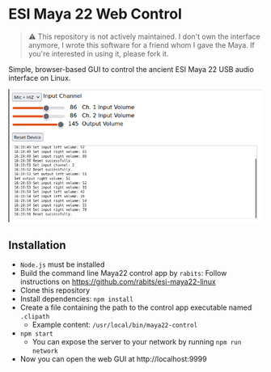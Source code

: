# ESI Maya 22 Web Control

> :warning: This repository is not actively maintained. I don't own the interface anymore, I wrote this software for a friend whom I gave the Maya. If you're interested in using it, please fork it.

Simple, browser-based GUI to control the ancient ESI Maya 22 USB audio interface on Linux.

![Screenshot](docs/screenshot.png)

## Installation

-   `Node.js` must be installed
-   Build the command line Maya22 control app by `rabits`: Follow instructions on https://github.com/rabits/esi-maya22-linux
-   Clone this repository
-   Install dependencies: `npm install`
-   Create a file containing the path to the control app executable named `.clipath`
    -   Example content: `/usr/local/bin/maya22-control`
-   `npm start`
    -   You can expose the server to your network by running `npm run network`
-   Now you can open the web GUI at http://localhost:9999
